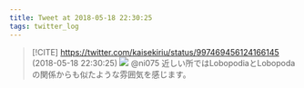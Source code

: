 ```yaml
---
title: Tweet at 2018-05-18 22:30:25
tags: twitter_log
---
```


> [!CITE] https://twitter.com/kaisekiriu/status/997469456124166145 (2018-05-18 22:30:25)
> ![](https://twitter.com/kaisekiriu/status/997469456124166145)
> @ni075 近しい所ではLobopodiaとLobopodaの関係からも似たような雰囲気を感じます。
